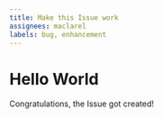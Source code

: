 ```yaml
---
title: Make this Issue work
assignees: maclarel
labels: bug, enhancement
---
```


# Hello World

Congratulations, the Issue got created! 
